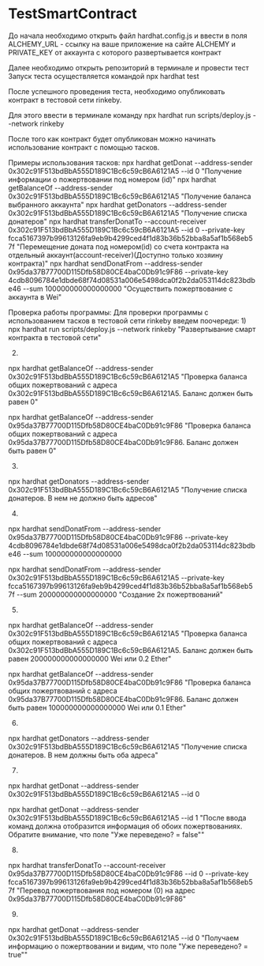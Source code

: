 # TestSmartContract
До начала необходимо открыть файл hardhat.config.js и ввести в поля ALCHEMY_URL - ссылку на ваше приложение на сайте ALCHEMY 
и PRIVATE_KEY от аккаунта с которого развертывается контракт 

Далее необходимо открыть репозиторий в терминале и провести тест
Запуск теста осуществляется командой npx hardhat test

После успешного проведения теста, необходимо опубликовать контракт в тестовой сети rinkeby.

Для этого ввести в терминале команду
npx hardhat run scripts/deploy.js --network rinkeby

После того как контракт будет опубликован можно начинать использование контракт с помощью тасков.

Примеры использования тасков:
npx hardhat getDonat --address-sender 0x302c91F513bdBbA555D189C1Bc6c59cB6A6121A5 --id 0
"Получение информации о пожертвовании под номером (id)"
npx hardhat getBalanceOf --address-sender 0x302c91F513bdBbA555D189C1Bc6c59cB6A6121A5
"Получение баланса выбранного аккаунта"
npx hardhat getDonators --address-sender 0x302c91F513bdBbA555D189C1Bc6c59cB6A6121A5
"Получение списка донатеров"
npx hardhat transferDonatTo --account-receiver 0x302c91F513bdBbA555D189C1Bc6c59cB6A6121A5 --id 0 --private-key fcca5167397b99613126fa9eb9b4299ced4f1d83b36b52bba8a5af1b568eb57f
"Перемещение доната под номером(id) со счета контракта на отдельный аккаунт(account-receiver)(Доступно только хозяину контракта)"
npx hardhat sendDonatFrom --address-sender 0x95da37B77700D115Dfb58D80CE4baC0Db91c9F86 --private-key 4cdb8096784e1dbde68f74d08531a006e5498dca0f2b2da053114dc823bdbe46 --sum 100000000000000000
"Осуществить пожертвование с аккаунта в Wei"

Проверка работы программы:
Для проверки программы с использованием тасков в тестовой сети rinkeby введем поочереди:
1)
npx hardhat run scripts/deploy.js --network rinkeby
"Развертывание смарт контракта в тестовой сети"

2)
npx hardhat getBalanceOf --address-sender 0x302c91F513bdBbA555D189C1Bc6c59cB6A6121A5
"Проверка баланса общих пожертвований с адреса 0x302c91F513bdBbA555D189C1Bc6c59cB6A6121A5. Баланс должен быть равен 0"

npx hardhat getBalanceOf --address-sender 0x95da37B77700D115Dfb58D80CE4baC0Db91c9F86
"Проверка баланса общих пожертвований с адреса 0x95da37B77700D115Dfb58D80CE4baC0Db91c9F86. Баланс должен быть равен 0"

3)
npx hardhat getDonators --address-sender 0x302c91F513bdBbA555D189C1Bc6c59cB6A6121A5
"Получение списка донатеров. В нем не должно быть адресов"

4)
npx hardhat sendDonatFrom --address-sender 0x95da37B77700D115Dfb58D80CE4baC0Db91c9F86 --private-key 4cdb8096784e1dbde68f74d08531a006e5498dca0f2b2da053114dc823bdbe46 --sum 100000000000000000

npx hardhat sendDonatFrom --address-sender 0x302c91F513bdBbA555D189C1Bc6c59cB6A6121A5 --private-key fcca5167397b99613126fa9eb9b4299ced4f1d83b36b52bba8a5af1b568eb57f --sum 200000000000000000
"Создание 2х пожертвований"

5)
npx hardhat getBalanceOf --address-sender 0x302c91F513bdBbA555D189C1Bc6c59cB6A6121A5
"Проверка баланса общих пожертвований с адреса 0x302c91F513bdBbA555D189C1Bc6c59cB6A6121A5. Баланс должен быть равен 200000000000000000 Wei или 0.2 Ether"

npx hardhat getBalanceOf --address-sender 0x95da37B77700D115Dfb58D80CE4baC0Db91c9F86
"Проверка баланса общих пожертвований с адреса 0x95da37B77700D115Dfb58D80CE4baC0Db91c9F86. Баланс должен быть равен 100000000000000000 Wei или 0.1 Ether"

6)
npx hardhat getDonators --address-sender 0x302c91F513bdBbA555D189C1Bc6c59cB6A6121A5
"Получение списка донатеров. В нем должны быть оба адреса"

7)
npx hardhat getDonat --address-sender 0x302c91F513bdBbA555D189C1Bc6c59cB6A6121A5 --id 0

npx hardhat getDonat --address-sender 0x302c91F513bdBbA555D189C1Bc6c59cB6A6121A5 --id 1
"После ввода команд должна отобразится информация об обоих пожертвованиях. Обратите внимание, что поле "Уже переведено? = false""

8)
npx hardhat transferDonatTo --account-receiver 0x95da37B77700D115Dfb58D80CE4baC0Db91c9F86 --id 0 --private-key fcca5167397b99613126fa9eb9b4299ced4f1d83b36b52bba8a5af1b568eb57f
"Перевод пожертвования под номером (0) на адрес 0x95da37B77700D115Dfb58D80CE4baC0Db91c9F86"

9)
npx hardhat getDonat --address-sender 0x302c91F513bdBbA555D189C1Bc6c59cB6A6121A5 --id 0
"Получаем информацию о пожертвовании и видим, что поле "Уже переведено? = true""
